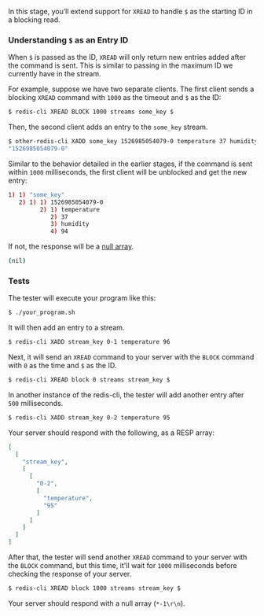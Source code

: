 In this stage, you’ll extend support for `XREAD` to handle `$` as the starting ID in a blocking read.

### Understanding `$` as an Entry ID

When `$` is passed as the ID, `XREAD` will only return new entries added after the command is sent. This is similar to passing in the maximum ID we currently have in the stream.

For example, suppose we have two separate clients. The first client sends a blocking `XREAD` command with `1000` as the timeout and `$` as the ID:

```bash
$ redis-cli XREAD BLOCK 1000 streams some_key $
```

Then, the second client adds an entry to the `some_key` stream.

```bash
$ other-redis-cli XADD some_key 1526985054079-0 temperature 37 humidity 94
"1526985054079-0"
```

Similar to the behavior detailed in the earlier stages, if the command is sent within `1000` milliseconds, the first client will be unblocked and get the new entry:

```bash
1) 1) "some_key"
   2) 1) 1) 1526985054079-0
         2) 1) temperature
            2) 37
            3) humidity
            4) 94
```

If not, the response will be a [null array](https://redis.io/docs/latest/develop/reference/protocol-spec/#null-arrays).

```bash
(nil)
```

### Tests

The tester will execute your program like this:

```bash
$ ./your_program.sh
```

It will then add an entry to a stream.

```bash
$ redis-cli XADD stream_key 0-1 temperature 96
```

Next, it will send an `XREAD` command to your server with the `BLOCK` command with `0` as the time and `$` as the ID.

```bash
$ redis-cli XREAD block 0 streams stream_key $
```

In another instance of the redis-cli, the tester will add another entry after `500` milliseconds.

```bash
$ redis-cli XADD stream_key 0-2 temperature 95
```

Your server should respond with the following, as a RESP array:

```json
[
  [
    "stream_key",
    [
      [
        "0-2",
        [
          "temperature",
          "95"
        ]
      ]
    ]
  ]
]
```

After that, the tester will send another `XREAD` command to your server with the `BLOCK` command, but this time, it'll wait for `1000` milliseconds before checking the response of your server.

```bash
$ redis-cli XREAD block 1000 streams stream_key $
```

Your server should respond with a null array (`*-1\r\n`).
